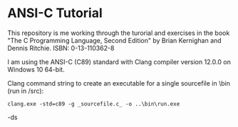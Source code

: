 # ANSI-C Tutorial

This repository is me working through the turorial and exercises in the book "The C Programming Language, Second Edition" by Brian Kernighan and Dennis Ritchie. ISBN: 0-13-110362-8

I am using the ANSI-C (C89) standard with Clang compiler version 12.0.0 on Windows 10 64-bit.

Clang command string to create an executable for a single sourcefile in \bin (run in /src):
    
```
clang.exe -std=c89 -g _sourcefile.c_ -o ..\bin\run.exe
```

-ds
